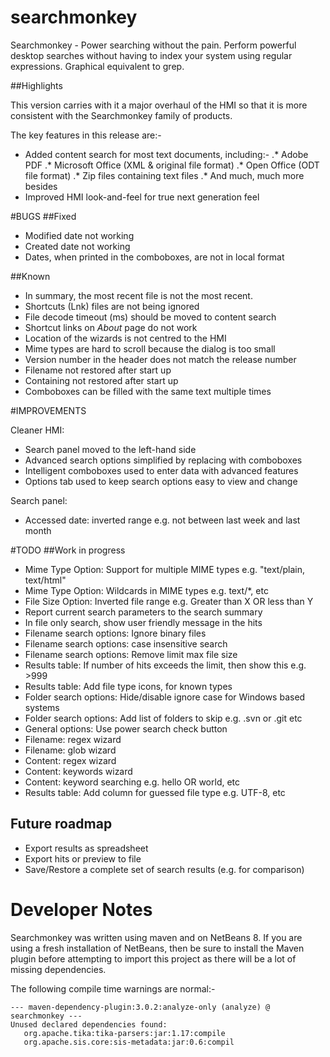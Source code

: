 # searchmonkey
Searchmonkey - Power searching without the pain. Perform powerful desktop searches without having to index your system using regular expressions. Graphical equivalent to grep.

##Highlights

This version carries with it a major overhaul of the HMI so that it is more consistent with the Searchmonkey family of products.

The key features in this release are:-
* Added content search for most text documents, including:-
.* Adobe PDF
.* Microsoft Office (XML & original file format)
.* Open Office (ODT file format)
.* Zip files containing text files
.* And much, much more besides
* Improved HMI look-and-feel for true next generation feel

#BUGS
##Fixed
* Modified date not working
* Created date not working
* Dates, when printed in the comboboxes, are not in local format

##Known
* In summary, the most recent file is not the most recent.
* Shortcuts (Lnk) files are not being ignored
* File decode timeout (ms) should be moved to content search
* Shortcut links on _About_ page do not work
* Location of the wizards is not centred to the HMI
* Mime types are hard to scroll because the dialog is too small
* Version number in the header does not match the release number
* Filename not restored after start up
* Containing not restored after start up
* Comboboxes can be filled with the same text multiple times

#IMPROVEMENTS

Cleaner HMI:
* Search panel moved to the left-hand side
* Advanced search options simplified by replacing with comboboxes
* Intelligent comboboxes used to enter data with advanced features
* Options tab used to keep search options easy to view and change

Search panel:
* Accessed date: inverted range e.g. not between last week and last month

#TODO
##Work in progress
* Mime Type Option: Support for multiple MIME types e.g. "text/plain, text/html"
* Mime Type Option: Wildcards in MIME types e.g. text/*, etc
* File Size Option: Inverted file range e.g. Greater than X OR less than Y
* Report current search parameters to the search summary
* In file only search, show user friendly message in the hits
* Filename search options: Ignore binary files
* Filename search options: case insensitive search
* Filename search options: Remove limit max file size
* Results table: If number of hits exceeds the limit, then show this e.g. >999
* Results table: Add file type icons, for known types
* Folder search options: Hide/disable ignore case for Windows based systems
* Folder search options: Add list of folders to skip e.g. .svn or .git etc
* General options: Use power search check button
* Filename: regex wizard
* Filename: glob wizard
* Content: regex wizard
* Content: keywords wizard
* Content: keyword searching e.g. hello OR world, etc
* Results table: Add column for guessed file type e.g. UTF-8, etc

## Future roadmap
* Export results as spreadsheet
* Export hits or preview to file
* Save/Restore a complete set of search results (e.g. for comparison)

Developer Notes
===============

Searchmonkey was written using maven and on NetBeans 8. If you are using a fresh installation of NetBeans, then be sure to install the Maven plugin before attempting to import this project as there will be a lot of missing dependencies.

The following compile time warnings are normal:-

```
--- maven-dependency-plugin:3.0.2:analyze-only (analyze) @ searchmonkey ---
Unused declared dependencies found:
   org.apache.tika:tika-parsers:jar:1.17:compile
   org.apache.sis.core:sis-metadata:jar:0.6:compil
```
